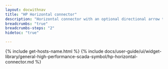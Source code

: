 ```yaml
---
layout: docwithnav
title: "HP Horizontal connector"
description: "Horizontal connector with an optional directional arrow to visually indicate flow."
breadcrumbs: "true"
breadcrumbs-steps: "2"
hidetoc: "true"

---
```

{% include get-hosts-name.html %}
{% include docs/user-guide/ui/widget-library/general-high-performance-scada-symbol/hp-horizontal-connector.md %}
